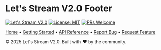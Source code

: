 
# Let's Stream V2.0 Footer

[![Let's Stream V2.0](https://img.shields.io/badge/Let's%20Stream-V2.0-blue)](https://github.com/chintan992/letsstream2)
[![License: MIT](https://img.shields.io/badge/License-MIT-yellow.svg)](https://opensource.org/licenses/MIT)
[![PRs Welcome](https://img.shields.io/badge/PRs-welcome-brightgreen.svg)](https://github.com/chintan992/letsstream2/pulls)

[Home](Home) • [Getting Started](Getting-Started) • [API Reference](API-Reference) • [Report Bug](https://github.com/chintan992/letsstream2/issues) • [Request Feature](https://github.com/chintan992/letsstream2/issues/new)

© 2025 Let's Stream V2.0. Built with ❤️ by the community.
